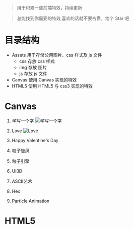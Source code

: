 > 用于积累一些前端特效，持续更新

> 总能找到你需要的特效,喜欢的话就不要吝啬，给个 Star 吧

# 目录结构
* Assets 用于存储公用图片、css 样式及 js 文件
    * css  存放 css 样式
    * img  存放 图片
    * js   存放 js 文件
* Canvas  使用 Canvas 实现的特效
* HTML5   使用 HTML5 与 css3 实现的特效

# Canvas

 1. 学写一个字
 ![学写一个字](http://img.blog.csdn.net/20170605152406321?watermark/2/text/aHR0cDovL2Jsb2cuY3Nkbi5uZXQvaHZrQ29kZXI=/font/5a6L5L2T/fontsize/400/fill/I0JBQkFCMA==/dissolve/70/gravity/SouthEast)

 2. Love
 ![Love](http://img.blog.csdn.net/20170605152734775?watermark/2/text/aHR0cDovL2Jsb2cuY3Nkbi5uZXQvaHZrQ29kZXI=/font/5a6L5L2T/fontsize/400/fill/I0JBQkFCMA==/dissolve/70/gravity/SouthEast)

 3. Happy Valentine's Day

 4. 粒子旋风

 5. 粒子引擎

 6. UI3D
 7. ASCII艺术
 8. Hex
 9. Particle Animation


# HTML5

